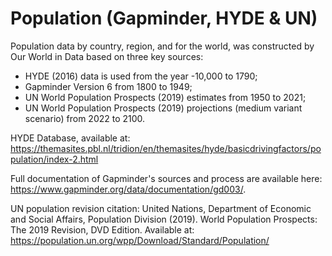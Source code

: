 # Population (Gapminder, HYDE & UN)

Population data by country, region, and for the world, was constructed by Our World in Data based on three key sources:

- HYDE (2016) data is used from the year -10,000 to 1790;
- Gapminder Version 6 from 1800 to 1949;
- UN World Population Prospects (2019) estimates from 1950 to 2021; 
- UN World Population Prospects (2019) projections (medium variant scenario) from 2022 to 2100.

HYDE Database, available at: https://themasites.pbl.nl/tridion/en/themasites/hyde/basicdrivingfactors/population/index-2.html

Full documentation of Gapminder's sources and process are available here: https://www.gapminder.org/data/documentation/gd003/.

UN population revision citation:
United Nations, Department of Economic and Social Affairs, Population Division (2019). World Population Prospects: The 2019 Revision, DVD Edition. Available at: https://population.un.org/wpp/Download/Standard/Population/